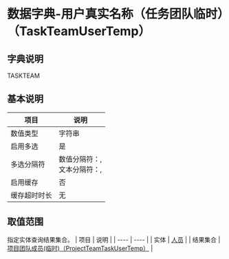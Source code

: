 # 数据字典-用户真实名称（任务团队临时）（TaskTeamUserTemp）
## 字典说明
TASKTEAM

## 基本说明
| 项目 | 说明 |
| ---- | ---- |
| 数值类型 | 字符串 |
| 启用多选 | 是 |
| 多选分隔符 | 数值分隔符：,<br>文本分隔符：, |
| 启用缓存 | 否 |
| 缓存超时时长 | 无 |

## 取值范围
指定实体查询结果集合。
| 项目 | 说明 |
| ---- | ---- |
| 实体 | [人员](../module/ou/SysEmployee) |
| 结果集合 | [项目团队成员(临时)（ProjectTeamTaskUserTemp）](../module/ou/SysEmployee/#数据集合-项目团队成员(临时)（ProjectTeamTaskUserTemp）) |

